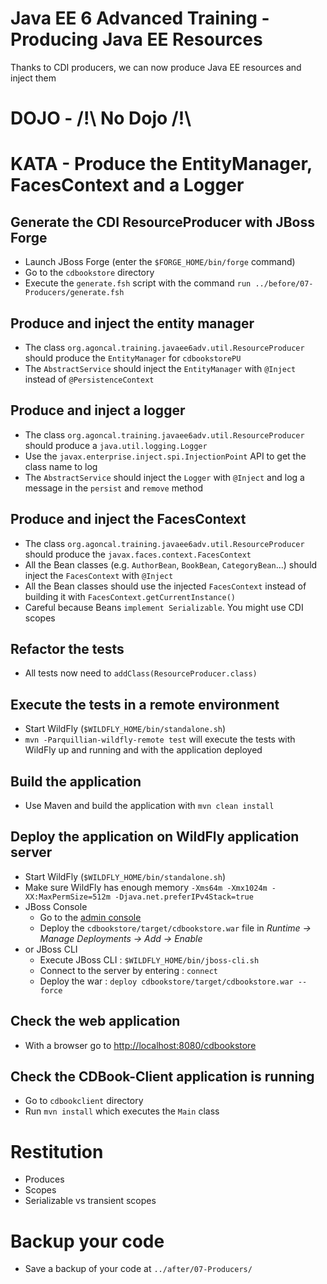 # Java EE 6 Advanced Training - Producing Java EE Resources

Thanks to CDI producers, we can now produce Java EE resources and inject them

# DOJO - /!\ No Dojo /!\ 

# KATA - Produce the EntityManager, FacesContext and a Logger 

## Generate the CDI ResourceProducer with JBoss Forge

* Launch JBoss Forge (enter the `$FORGE_HOME/bin/forge` command)
* Go to the `cdbookstore` directory
* Execute the `generate.fsh` script with the command `run ../before/07-Producers/generate.fsh` 

## Produce and inject the entity manager

* The class `org.agoncal.training.javaee6adv.util.ResourceProducer` should produce the `EntityManager` for `cdbookstorePU`
* The `AbstractService` should inject the `EntityManager` with `@Inject` instead of `@PersistenceContext` 

## Produce and inject a logger

* The class `org.agoncal.training.javaee6adv.util.ResourceProducer` should produce a `java.util.logging.Logger`
* Use the `javax.enterprise.inject.spi.InjectionPoint` API to get the class name to log
* The `AbstractService` should inject the `Logger` with `@Inject` and log a message in the `persist` and `remove` method 

## Produce and inject the FacesContext

* The class `org.agoncal.training.javaee6adv.util.ResourceProducer` should produce the `javax.faces.context.FacesContext`
* All the Bean classes (e.g. `AuthorBean`, `BookBean`, `CategoryBean`...) should inject the `FacesContext` with `@Inject`
* All the Bean classes should use the injected `FacesContext` instead of building it with `FacesContext.getCurrentInstance()`
* Careful because Beans `implement Serializable`. You might use CDI scopes

## Refactor the tests

* All tests now need to `addClass(ResourceProducer.class)`

## Execute the tests in a remote environment

* Start WildFly (`$WILDFLY_HOME/bin/standalone.sh`)
* `mvn -Parquillian-wildfly-remote test` will execute the tests with WildFly up and running and with the application deployed

## Build the application

* Use Maven and build the application with `mvn clean install`

## Deploy the application on WildFly application server

* Start WildFly (`$WILDFLY_HOME/bin/standalone.sh`)
* Make sure WildFly has enough memory `-Xms64m -Xmx1024m -XX:MaxPermSize=512m -Djava.net.preferIPv4Stack=true`
* JBoss Console
	* Go to the [admin console](http://localhost:9990/)
	* Deploy the `cdbookstore/target/cdbookstore.war` file in _Runtime -> Manage Deployments -> Add -> Enable_
* or JBoss CLI
	* Execute JBoss CLI : `$WILDFLY_HOME/bin/jboss-cli.sh`
	* Connect to the server by entering : `connect` 
	* Deploy the war : `deploy cdbookstore/target/cdbookstore.war --force`  

## Check the web application

* With a browser go to [http://localhost:8080/cdbookstore]()

## Check the CDBook-Client application is running

* Go to `cdbookclient` directory
* Run `mvn install` which executes the `Main` class

# Restitution

* Produces
* Scopes
* Serializable vs transient scopes

# Backup your code

* Save a backup of your code at `../after/07-Producers/`

